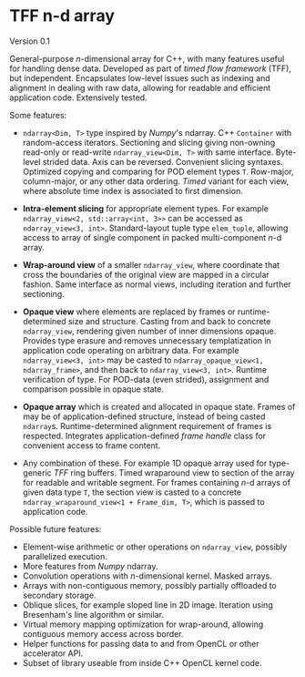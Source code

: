 # TFF n-d array
Version 0.1

General-purpose _n_-dimensional array for C++, with many features useful for handling dense data.
Developed as part of _timed flow framework_ (TFF), but independent.
Encapsulates low-level issues such as indexing and alignment in dealing with raw data, allowing for readable and
efficient application code. Extensively tested.

Some features:

* `ndarray<Dim, T>` type inspired by _Numpy_'s ndarray. C++ `Container` with random-access iterators. Sectioning
  and slicing giving non-owning read-only or read-write `ndarray_view<Dim, T>` with same interface. Byte-level strided
  data. Axis can be reversed. Convenient slicing syntaxes. Optimized copying and comparing for POD element types `T`.
  Row-major, column-major, or any other data ordering. *Timed* variant for each view, where absolute time index is
  associated to first dimension.

* **Intra-element slicing** for appropriate element types. For example `ndarray_view<2, std::array<int, 3>>` can be
  accessed as `ndarray_view<3, int>`. Standard-layout tuple type `elem_tuple`, allowing access to array of single
  component in packed multi-component _n_-d array.

* **Wrap-around view** of a smaller `ndarray_view`, where coordinate that cross the boundaries of the original view are
  mapped in a circular fashion. Same interface as normal views, including iteration and further sectioning.

* **Opaque view** where elements are replaced by frames or runtime-determined size and structure. Casting from and back
  to concrete `ndarray_view`, rendering given number of inner dimensions opaque. Provides type erasure and removes
  unnecessary templatization in application code operating on arbitrary data. For example `ndarray_view<3, int>` may be
  casted to `ndarray_opaque_view<1, ndarray_frame>`, and then back to `ndarray_view<3, int>`. Runtime verification of
  type. For POD-data (even strided), assignment and comparison possible in opaque state.

* **Opaque array** which is created and allocated in opaque state. Frames of may be of application-defined structure,
  instead of being casted `ndarray`s. Runtime-determined alignment requirement of frames is respected. Integrates
  application-defined *frame handle* class for convenient access to frame content.

* Any combination of these. For example 1D opaque array used for type-generic _TFF_ ring buffers. Timed wraparound view to
  section of the array for readable and writable segment. For frames containing _n_-d arrays of given data type `T`, the section
  view is casted to a concrete `ndarray_wraparound_view<1 + Frame_dim, T>`, which is passed to application code.

Possible future features:

* Element-wise arithmetic or other operations on `ndarray_view`, possibly parallelized execution.
* More features from _Numpy_ ndarray.
* Convolution operations with _n_-dimensional kernel. Masked arrays.
* Arrays with non-contiguous memory, possibly partially offloaded to secondary storage.
* Oblique slices, for example sloped line in 2D image. Iteration using Bresenham's line algorithm or similar.
* Virtual memory mapping optimization for wrap-around, allowing contiguous memory access across border.
* Helper functions for passing data to and from OpenCL or other accelerator API.
* Subset of library useable from inside C++ OpenCL kernel code.